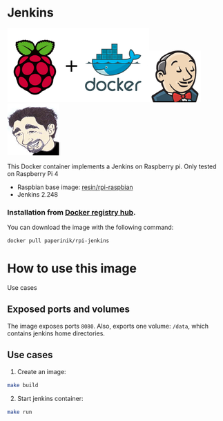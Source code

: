 # Jenkins

![docker_logo](https://raw.githubusercontent.com/brunocantisano/rpi-jenkins/master/files/docker.png)![docker_jenkins_logo](https://raw.githubusercontent.com/brunocantisano/rpi-jenkins/master/files/logo-jenkins.png)![docker_paperinik_logo](https://raw.githubusercontent.com/brunocantisano/rpi-jenkins/master/files/docker_paperinik_120x120.png)

This Docker container implements a Jenkins on Raspberry pi.
Only tested on Raspberry Pi 4

 * Raspbian base image: [resin/rpi-raspbian](https://hub.docker.com/r/resin/rpi-raspbian/)
 * Jenkins 2.248
 
### Installation from [Docker registry hub](https://registry.hub.docker.com/u/paperinik/rpi-jenkins/).

You can download the image with the following command:

```bash
docker pull paperinik/rpi-jenkins
```

# How to use this image

Use cases

Exposed ports and volumes
----

The image exposes ports `8080`. Also, exports one volume: `/data`, which contains jenkins home directories.

Use cases
----

1) Create an image:

```bash
make build
```

2) Start jenkins container:
```bash
make run
```

